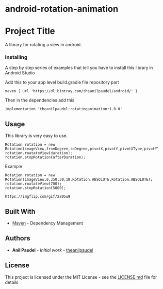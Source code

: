 # android-rotation-animation

# Project Title

A library for rotating a view in android.

### Installing

A step by step series of examples that tell you have to install this library in Android Studio

Add this to your app level build.gradle file repository part
```
maven { url 'https://dl.bintray.com/theanilpaudel/android/' }
```

Then in the dependencies add this

```
implementation 'theanilpaudel:rotatinganimation:1.0.0'
```

## Usage

This library is very easy to use.
```
Rotation rotation = new Rotation(imageView,fromDegree,toDegree,pivotX,pivotY,pivotXType,pivotYType);
rotation.roatateView(duration);
rotation.stopRotation(afterDuration);
```
Example
```
Rotation rotation = new Rotation(imageView,0,350,30,10,Rotation.ABSOLUTE,Rotation.ABSOLUTE);
rotation.roatateView(700);
rotation.stopRotation(5000);
```
```
https://imgflip.com/gif/2205u9
```

## Built With

* [Maven](https://maven.apache.org/) - Dependency Management


## Authors

* **Anil Paudel** - *Initial work* - [theanilpaudel](https://github.com/theanilpaudel)

## License

This project is licensed under the MIT License - see the [LICENSE.md](LICENSE.md) file for details


